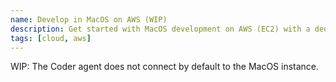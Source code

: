 ```yaml
---
name: Develop in MacOS on AWS (WIP)
description: Get started with MacOS development on AWS (EC2) with a dedicated Mac Mini.
tags: [cloud, aws]
---
```


WIP: The Coder agent does not connect by default to the MacOS instance. 
